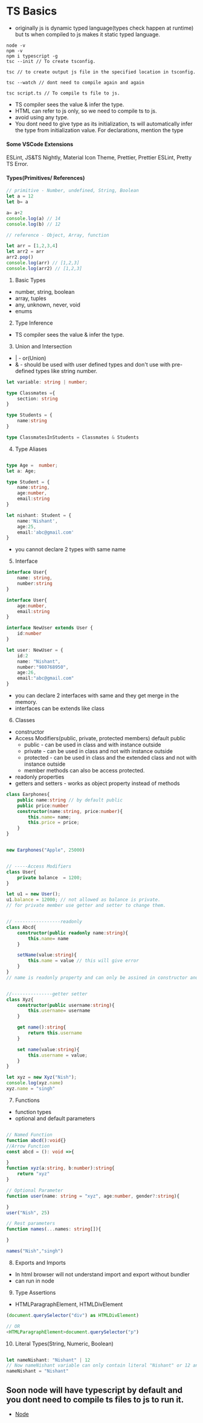 # TS Basics

- originally js is dynamic typed language(types check happen at runtime) but ts when compiled to js makes it static typed language.

```
node -v
npm -v
npm i typescript -g
tsc --init // To create tsconfig.

tsc // to create output js file in the specified location in tsconfig.

tsc --watch // dont need to compile again and again

tsc script.ts // To compile ts file to js.
```

- TS compiler sees the value & infer the type.
- HTML can refer to js only, so we need to compile ts to js.
- avoid using any type.
- You dont need to give type as its initialization, ts will automatically infer the type from initialization value. For declarations, mention the type

#### Some VSCode Extensions
ESLint, JS&TS Nightly, Material Icon Theme, Prettier, Prettier ESLint, Pretty TS Error.

#### Types(Primitives/ References)

```js
// primitive - Number, undefined, String, Boolean
let a = 12
let b= a

a= a+2
console.log(a) // 14
console.log(b) // 12

// reference - Object, Array, function

let arr = [1,2,3,4]
let arr2 = arr
arr2.pop()
console.log(arr) // [1,2,3]
console.log(arr2) // [1,2,3]

```
1. Basic Types
- number, string, boolean
- array, tuples
- any, unknown, never, void
- enums

2. Type Inference
- TS compiler sees the value & infer the type.

3. Union and Intersection
- | - or(Union)
- & - should be used with user defined types and don't use with pre-defined types like string number. 

```ts
let variable: string | number;

type Classmates ={
    section: string
}

type Students = {
    name:string
}

type ClassmatesInStudents = Classmates & Students
```
4. Type Aliases

```ts

type Age =  number;
let a: Age;

type Student = {
    name:string,
    age:number,
    email:string
}

let nishant: Student = {
    name:'Nishant',
    age:25,
    email:'abc@gmail.com'
}

```
- you cannot declare 2 types with same name

5. Interface

```ts
interface User{
    name: string,
    number:string
}

interface User{
    age:number,
    email:string
}

interface NewUser extends User {
    id:number
}

let user: NewUser = {
    id:2
    name: "Nishant",
    number:"980768950",
    age:26,
    email:"abc@gmail.com"
}

```
- you can declare 2 interfaces with same and they get merge in the memory.
- interfaces can be extends like class


6. Classes
- constructor
- Access Modifiers(public, private, protected members) default public
    - public - can be used in class and with instance outside
    - private - can be used in class and not with instance outside
    - protected - can be used in class and the extended class and not with instance outside
    - member methods can also be access protected.
- readonly properties
- getters and setters - works as object property instead of methods

```ts
class Earphones{
    public name:string // by default public
    public price:number 
    constructor(name:string, price:number){
        this.name= name;
        this.price = price;
    }
}


new Earphones("Apple", 25000)


// -----Access Modifiers
class User{
    private balance  = 1200;
}

let u1 = new User();
u1.balance = 12000; // not allowed as balance is private.
// for private member use getter and setter to change them.


// -----------------readonly
class Abcd{
    constructor(public readonly name:string){
        this.name= name
    }

    setName(value:string){
        this.name = value // this will give error
    }
}
// name is readonly property and can only be assined in constructor and cannot be set later.


//---------------getter setter
class Xyz{
    constructor(public username:string){
        this.username= username
    }

    get name():string{ 
        return this.username
    }

    set name(value:string){
        this.username = value;
    }
}

let xyz = new Xyz("Nish");
console.log(xyz.name)
xyz.name = "singh"
```


7. Functions
- function types
- optional and default parameters
```ts

// Named Function
function abcd():void{}
//Arrow Function
const abcd = (): void =>{

}
function xyz(a:string, b:number):string{
    return "xyz"
}

// Optional Parameter
function user(name: string = "xyz", age:number, gender?:string){

}
user("Nish", 25)

// Rest parameters
function names(...names: string[]){

}

names("Nish","singh")


```

8. Exports and Imports
- In html browser will not understand import and export without bundler
- can run in node

9. Type Assertions
- HTMLParagraphElement, HTMLDivElement
```ts
(document.querySelector("div") as HTMLDivElement)

// OR
<HTMLParagraphElement>document.querySelector("p")

```

10. Literal Types(String, Numeric, Boolean)
```ts

let nameNishant: "Nishant" | 12
// Now nameNishant variable can only contain literal "Nishant" or 12 anything other that will give an error
nameNishant = "Nishant"

```


 ## Soon node will have typescript by default and you dont need to compile ts files to js to run it.
 - [Node](https://github.com/nodejs/node/pull/53725)